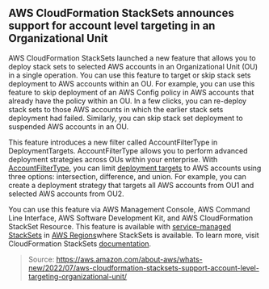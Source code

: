 ## AWS CloudFormation StackSets announces support for account level targeting in an Organizational Unit

AWS CloudFormation StackSets launched a new feature that allows you to deploy stack sets to selected AWS accounts in an Organizational Unit (OU) in a single operation. You can use this feature to target or skip stack sets deployment to AWS accounts within an OU. For example, you can use this feature to skip deployment of an AWS Config policy in AWS accounts that already have the policy within an OU. In a few clicks, you can re-deploy stack sets to those AWS accounts in which the earlier stack sets deployment had failed. Similarly, you can skip stack set deployment to suspended AWS accounts in an OU.

This feature introduces a new filter called AccountFilterType in DeploymentTargets. AccountFilterType allows you to perform advanced deployment strategies across OUs within your enterprise. With [AccountFilterType](https://docs.aws.amazon.com/AWSCloudFormation/latest/UserGuide/account-level-targets.html), you can limit [deployment targets](https://docs.aws.amazon.com/AWSCloudFormation/latest/APIReference/API_DeploymentTargets.html) to AWS accounts using three options: intersection, difference, and union. For example, you can create a deployment strategy that targets all AWS accounts from OU1 and selected AWS accounts from OU2.

You can use this feature via AWS Management Console, AWS Command Line Interface, AWS Software Development Kit, and AWS CloudFormation StackSet Resource. This feature is available with [service-managed StackSets](https://docs.aws.amazon.com/AWSCloudFormation/latest/UserGuide/service-managed-import.html) in [AWS Regions](https://docs.aws.amazon.com/general/latest/gr/cfn.html#regional-support-stacksets)where StackSets is available. To learn more, visit CloudFormation StackSets [documentation](https://docs.aws.amazon.com/AWSCloudFormation/latest/UserGuide/Welcome.html).

> Source: https://aws.amazon.com/about-aws/whats-new/2022/07/aws-cloudformation-stacksets-support-account-level-targeting-organizational-unit/